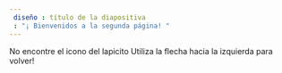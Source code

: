```yaml
---
 diseño : título de la diapositiva
 : "¡ Bienvenidos a la segunda página! "
---
```

No encontre el icono del lapicito
Utiliza la flecha hacia la izquierda para volver!
